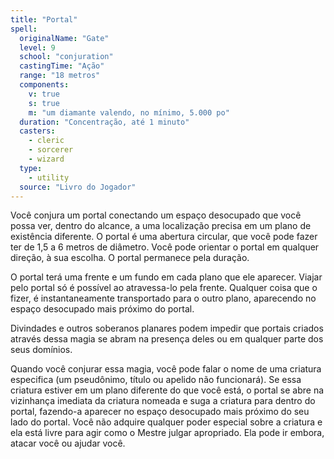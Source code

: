 ```yaml
---
title: "Portal"
spell:
  originalName: "Gate"
  level: 9
  school: "conjuration"
  castingTime: "Ação"
  range: "18 metros"
  components:
    v: true
    s: true
    m: "um diamante valendo, no mínimo, 5.000 po"
  duration: "Concentração, até 1 minuto"
  casters:
    - cleric
    - sorcerer
    - wizard
  type:
    - utility
  source: "Livro do Jogador"
---
```


Você conjura um portal conectando um espaço desocupado que você possa ver, dentro do alcance, a uma localização precisa em um plano de existência diferente. O portal é uma abertura circular, que você pode fazer ter de 1,5 a 6 metros de diâmetro. Você pode orientar o portal em qualquer direção, à sua escolha. O portal permanece pela duração.

O portal terá uma frente e um fundo em cada plano que ele aparecer. Viajar pelo portal só é possível ao atravessa-lo pela frente. Qualquer coisa que o fizer, é instantaneamente transportado para o outro plano, aparecendo no espaço desocupado mais próximo do portal.

Divindades e outros soberanos planares podem impedir que portais criados através dessa magia se abram na presença deles ou em qualquer parte dos seus domínios.

Quando você conjurar essa magia, você pode falar o nome de uma criatura especifica (um pseudônimo, título ou apelido não funcionará). Se essa criatura estiver em um plano diferente do que você está, o portal se abre na vizinhança imediata da criatura nomeada e suga a criatura para dentro do portal, fazendo-a aparecer no espaço desocupado mais próximo do seu lado do portal. Você não adquire qualquer poder especial sobre a criatura e ela está livre para agir como o Mestre julgar apropriado. Ela pode ir embora, atacar você ou ajudar você.
